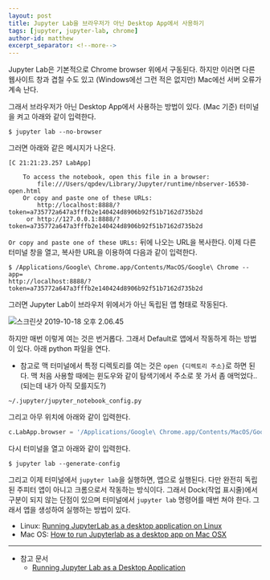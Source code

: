 ```yaml
---
layout: post
title: Jupyter Lab을 브라우저가 아닌 Desktop App에서 사용하기
tags: [jupyter, jupyter-lab, chrome]
author-id: matthew
excerpt_separator: <!--more-->
---
```

Jupyter Lab은 기본적으로 Chrome browser 위에서 구동된다. 하지만 이러면 다른 웹사이트 창과 겹칠 수도 있고 (Windows에선 그런 적은 없지만) Mac에선 서버 오류가 계속 난다.<!--more-->

그래서 브라우저가 아닌 Desktop App에서 사용하는 방법이 있다. (Mac 기준)
터미널을 켜고 아래와 같이 입력한다.
```
$ jupyter lab --no-browser
```

그러면 아래와 같은 메시지가 나온다.
```
[C 21:21:23.257 LabApp]

    To access the notebook, open this file in a browser:
        file:///Users/qpdev/Library/Jupyter/runtime/nbserver-16530-open.html
    Or copy and paste one of these URLs:
        http://localhost:8888/?token=a735772a647a3fffb2e140424d8906b92f51b7162d735b2d
     or http://127.0.0.1:8888/?token=a735772a647a3fffb2e140424d8906b92f51b7162d735b2d
```

`Or copy and paste one of these URLs:` 뒤에 나오는 URL을 복사한다.
이제 다른 터미널 창을 열고, 복사한 URL을 이용하여 다음과 같이 입력한다.

```
$ /Applications/Google\ Chrome.app/Contents/MacOS/Google\ Chrome --app=
http://localhost:8888/?token=a735772a647a3fffb2e140424d8906b92f51b7162d735b2d
```

그러면 Jupyter Lab이 브라우저 위에서가 아닌 독립된 앱 형태로 작동된다.

![스크린샷 2019-10-18 오후 2.06.45](https://i.imgur.com/UI9hTxJ.png)

하지만 매번 이렇게 여는 것은 번거롭다. 그래서 Default로 앱에서 작동하게 하는 방법이 있다. 아래 python 파일을 연다.
* 참고로 맥 터미널에서 특정 디렉토리를 여는 것은 `open {디렉토리 주소}`로 하면 된다. 맥 처음 사용할 때에는 윈도우와 같이 탐색기에서 주소로 못 가서 좀 애먹었다.. (되는데 내가 아직 모를지도?)
```
~/.jupyter/jupyter_notebook_config.py
```

그리고 아무 위치에 아래와 같이 입력한다.
```python
c.LabApp.browser = '/Applications/Google\ Chrome.app/Contents/MacOS/Google\ Chrome --app=%s'
```

다시 터미널을 열고 아래와 같이 입력한다.
```
$ jupyter lab --generate-config
```

그리고 이제 터미널에서 `jupyter lab`을 실행하면, 앱으로 실행된다.
다만 완전히 독립된 주피터 앱이 아니고 크롬으로서 작동하는 방식이다. 그래서 Dock(작업 표시줄)에서 구분이 되지 않는 단점이 있으며 터미널에서 `jupyter lab` 명령어를 매번 쳐야 한다.
그래서 앱을 생성하여 실행하는 방법이 있다.
- Linux: [Running JupyterLab as a desktop application on Linux](https://blog.aldomann.com/jupyterlab-desktop-on-linux/)
- Mac OS: [How to run Jupyterlab as a desktop app on Mac OSX](https://gist.github.com/xiaolai/697ec3ea1607994440abf574c0f017e5)

---
- 참고 문서
  - [Running Jupyter Lab as a Desktop Application](http://christopherroach.com/articles/jupyterlab-desktop-app/)
